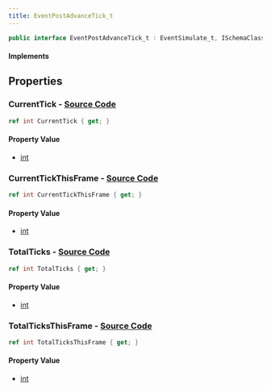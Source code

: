 ```yaml
---
title: EventPostAdvanceTick_t
---
```


```csharp
public interface EventPostAdvanceTick_t : EventSimulate_t, ISchemaClass<EventSimulate_t>, ISchemaClass<EventPostAdvanceTick_t>, ISchemaField, ISchemaClass, INativeHandle
```

#### Implements

## Properties

### **CurrentTick** - [Source Code](https://github.com/swiftly-solution/swiftlys2/blob/main/managed/src/SwiftlyS2.Generated/Schemas/Interfaces/EventPostAdvanceTick_t.cs#L16)

```csharp
ref int CurrentTick { get; }
```

#### Property Value

- [int](https://learn.microsoft.com/dotnet/api/system.int32)

### **CurrentTickThisFrame** - [Source Code](https://github.com/swiftly-solution/swiftlys2/blob/main/managed/src/SwiftlyS2.Generated/Schemas/Interfaces/EventPostAdvanceTick_t.cs#L18)

```csharp
ref int CurrentTickThisFrame { get; }
```

#### Property Value

- [int](https://learn.microsoft.com/dotnet/api/system.int32)

### **TotalTicks** - [Source Code](https://github.com/swiftly-solution/swiftlys2/blob/main/managed/src/SwiftlyS2.Generated/Schemas/Interfaces/EventPostAdvanceTick_t.cs#L22)

```csharp
ref int TotalTicks { get; }
```

#### Property Value

- [int](https://learn.microsoft.com/dotnet/api/system.int32)

### **TotalTicksThisFrame** - [Source Code](https://github.com/swiftly-solution/swiftlys2/blob/main/managed/src/SwiftlyS2.Generated/Schemas/Interfaces/EventPostAdvanceTick_t.cs#L20)

```csharp
ref int TotalTicksThisFrame { get; }
```

#### Property Value

- [int](https://learn.microsoft.com/dotnet/api/system.int32)

